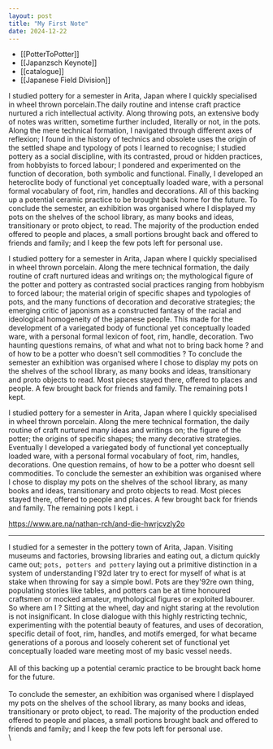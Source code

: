```yaml
---
layout: post 
title: "My First Note" 
date: 2024-12-22
---
```


- [[PotterToPotter]]
- [[Japanzsch Keynote]]
- [[catalogue]]
- [[Japanese Field Division]]


I studied pottery for a semester in Arita, Japan where I quickly specialised in wheel thrown porcelain.The daily routine and intense craft practice nurtured a rich intellectual activity. Along throwing pots, an extensive body of notes was written, sometime further included, literally or not, in the pots. Along the mere technical formation, I navigated through different axes of reflexion; I found in the history of technics and obsolete uses the origin of the settled shape and typology of pots I learned to recognise; I studied pottery as a social discipline, with its contrasted, proud or hidden practices, from hobbyists to forced labour; I pondered and experimented on the function of decoration, both symbolic and functional.
Finally, I developed an heteroclite body of functional yet conceptually loaded ware, with a personal formal vocabulary of foot, rim, handles and decorations. All of this backing up a potential ceramic practice to be brought back home for the future. To conclude the semester, an exhibition was organised where I displayed my pots on the shelves of the school library, as many books and ideas, transitionary or proto object, to read. The majority of the production ended offered to people and places, a small portions brought back and offered to friends and family; and I keep the few pots left for personal use.



I studied pottery for a semester in Arita, Japan where I quickly specialised in wheel thrown porcelain. Along the mere technical formation, the daily routine of craft nurtured ideas and writings on; the mythological figure of the potter and pottery as contrasted social practices ranging from hobbyism to forced labour; the material origin of specific shapes and typologies of pots, and the many functions of decoration and decorative strategies; the emerging critic of japonism as a constructed fantasy of the racial and ideological homogeneity of the japanese people. This made for the development of a variegated body of functional yet conceptually loaded ware, with a personal formal lexicon of foot, rim, handle, decoration. Two haunting questions remains, of what and what not to bring back home ? and of how to be a potter who doesn't sell commodities ? To conclude the semester an exhibition was organised where I chose to display my pots on the shelves of the school library, as many books and ideas, transitionary and proto objects to read. Most pieces stayed there, offered to places and people. A few brought back for friends and family. The remaining pots I kept. 


I studied pottery for a semester in Arita, Japan where I quickly specialised in wheel thrown porcelain. Along the mere technical formation, the daily routine of craft nurtured many ideas and writings on; the figure of the potter; the origins of specific shapes; the many decorative strategies. Eventually I developed a variegated body of functional yet conceptually loaded ware, with a personal formal vocabulary of foot, rim, handles, decorations. One question remains, of how to be a potter who doesnt sell commodities. To conclude the semester an exhibition was organised where I chose to display my pots on the shelves of the school library, as many books and ideas, transitionary and proto objects to read. Most pieces stayed there, offered to people and places. A few brought back for friends and family. The remaining pots I kept. i





https://www.are.na/nathan-rch/and-die-hwrjcvzly2o


---
I studied for a semester in the pottery town of Arita, Japan. Visiting museums and factories, browsing libraries and eating out, a dictum quickly came out; `pots, potters and pottery` laying out a primitive distinction in a system of understanding I\'92d later try to erect for myself of what is at stake when throwing for say a simple bowl. Pots are they\'92re own thing, populating stories like tables, and potters can be at time honoured craftsmen or mocked amateur, mythological figures or exploited labourer. So where am I ? Sitting at the wheel, day and night staring at the revolution is not insignificant. In close dialogue with this highly restricting technic, experimenting with the potential beauty of features, and uses of decoration, specific detail of foot, rim, handles, and motifs emerged, for what became generations of a porous and loosely coherent set of functional yet conceptually loaded ware meeting most of my basic vessel needs. \
\
All of this backing up a potential ceramic practice to be brought back home for the future. \
\
To conclude the semester, an exhibition was organised where I displayed my pots on the shelves of the school library, as many books and ideas, transitionary or proto object, to read. The majority of the production ended offered to people and places, a small portions brought back and offered to friends and family; and I keep the few pots left for personal use. \
\
